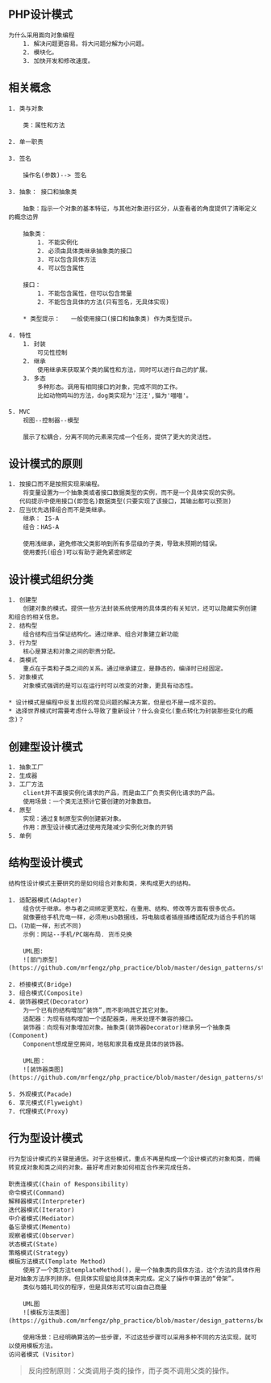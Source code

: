 ## PHP设计模式
    为什么采用面向对象编程
        1. 解决问题更容易。将大问题分解为小问题。
        2. 模块化。
        3. 加快开发和修改速度。
        
## 相关概念
    1. 类与对象
    
        类：属性和方法
    
    2. 单一职责
    
    3. 签名
        
        操作名(参数)--> 签名
    
    3. 抽象： 接口和抽象类
        
        抽象：指示一个对象的基本特征，与其他对象进行区分，从查看者的角度提供了清晰定义的概念边界
        
        抽象类： 
            1. 不能实例化
            2. 必须由具体类继承抽象类的接口
            3. 可以包含具体方法
            4. 可以包含属性
            
        接口：
            1. 不能包含属性，但可以包含常量
            2. 不能包含具体的方法(只有签名，无具体实现)

        * 类型提示：   一般使用接口(接口和抽象类) 作为类型提示。
        
    4. 特性
        1. 封装
            可见性控制
        2. 继承
            使用继承来获取某个类的属性和方法，同时可以进行自己的扩展。
        3. 多态
            多种形态。调用有相同接口的对象，完成不同的工作。
            比如动物鸣叫的方法，dog类实现为'汪汪',猫为'喵喵'。    
    
    5. MVC
        视图--控制器--模型
        
        展示了松耦合，分离不同的元素来完成一个任务，提供了更大的灵活性。

## 设计模式的原则

    1. 按接口而不是按照实现来编程。
        将变量设置为一个抽象类或者接口数据类型的实例，而不是一个具体实现的实例。
       代码提示中使用接口(即签名)数据类型(只要实现了该接口，其输出都可以预测)            
    2. 应当优先选择组合而不是类继承。                           
        继承： IS-A
        组合：HAS-A
        
        使用浅继承，避免修改父类影响到所有多层级的子类，导致未预期的错误。
        使用委托(组合)可以有助于避免紧密绑定

## 设计模式组织分类
   
    1. 创建型
        创建对象的模式。提供一些方法封装系统使用的具体类的有关知识，还可以隐藏实例创建和组合的相关信息。
    2. 结构型
        组合结构应当保证结构化。通过继承、组合对象建立新功能
    3. 行为型             
        核心是算法和对象之间的职责分配。  
    4. 类模式
        重点在于类和子类之间的关系。通过继承建立，是静态的，编译时已经固定。
    5. 对象模式
        对象模式强调的是可以在运行时可以改变的对象，更具有动态性。
        
    * 设计模式是编程中反复出现的常见问题的解决方案，但是也不是一成不变的。
    * 选择世界模式时需要考虑什么导致了重新设计？什么会变化(重点转化为封装那些变化的概念)？   
    
## 创建型设计模式
    1. 抽象工厂
    2. 生成器
    3. 工厂方法
        client并不直接实例化请求的产品，而是由工厂负责实例化请求的产品。
        使用场景：一个类无法预计它要创建的对象数目。
    4. 原型
        实现：通过复制原型实例创建新对象。
        作用：原型设计模式通过使用克隆减少实例化对象的开销
    5. 单例  
    
## 结构型设计模式
    结构性设计模式主要研究的是如何组合对象和类，来构成更大的结构。

    1. 适配器模式(Adapter)
        组合优于继承。参与者之间绑定更宽松，在重用、结构、修改等方面有很多优点。
        就像要给手机充电一样，必须用usb数据线，将电脑或者插座插槽适配成为适合手机的端口。(功能一样，形式不同)
        示例：网站--手机/PC端布局. 货币兑换
        
        UML图:
        ![部门原型](https://github.com/mrfengz/php_practice/blob/master/design_patterns/structure/adapter.jpg)

    2. 桥接模式(Bridge)
    3. 组合模式(Composite)
    4. 装饰器模式(Decorator)
        为一个已有的结构增加“装饰”,而不影响其它其它对象。
        适配器：为现有结构增加一个适配器类，用来处理不兼容的接口。
        装饰器：向现有对象增加对象。抽象类(装饰器Decorator)继承另一个抽象类(Component)
        Component想成是空房间，地毯和家具看成是具体的装饰器。
        
        UML图：
        ![装饰器类图](https://github.com/mrfengz/php_practice/blob/master/design_patterns/structure/decorator_1.png)

    5. 外观模式(Pacade)
    6. 享元模式(Flyweight)
    7. 代理模式(Proxy)
    
 ## 行为型设计模式
    行为型设计模式的关键是通信。对于这些模式，重点不再是构成一个设计模式的对象和类，而蝇转变成对象和类之间的对象。最好考虑对象如何相互合作来完成任务。
    
    职责连模式(Chain of Responsibility)
    命令模式(Command) 
    解释器模式(Interpreter)
    迭代器模式(Iterator)
    中介者模式(Mediator)
    备忘录模式(Memento)
    观察者模式(Observer)
    状态模式(State)
    策略模式(Strategy)
    模板方法模式(Template Method)
        使用了一个类方法templateMethod()，是一个抽象类的具体方法，这个方法的具体作用是对抽象方法序列排序。但具体实现留给具体类来完成。定义了操作中算法的“骨架”。
        类似与婚礼司仪的程序，但是具体形式可以由自己商量
        
        UML图
        ![模板方法类图](https://github.com/mrfengz/php_practice/blob/master/design_patterns/behavior/template/template_method1.png)
        
        使用场景：已经明确算法的一些步骤，不过这些步骤可以采用多种不同的方法实现，就可以使用模板方法。
    访问者模式 (Visitor)
    
> 反向控制原则：父类调用子类的操作，而子类不调用父类的操作。